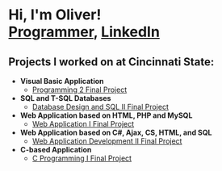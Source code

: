 <h1>Hi, I'm Oliver! <br/><a href="https://github.com/handop">Programmer</a>, <a href="https://www.linkedin.com/in/oliver-hand-74879a283/">LinkedIn</a> </h1>

<h2>Projects I worked on at Cincinnati State:</h2>

- <b>Visual Basic Application</b>
  - <a href="https://github.com/handop/Programming-2">Programming 2 Final Project</a>
- <b>SQL and T-SQL Databases</b>
  - <a href="https://github.com/handop/Database-Design-And-SQL-II">Database Design and SQL II Final Project</a>
- <b>Web Application based on HTML, PHP and MySQL</b>
  - <a href="https://github.com/handop/Web-App-Development-I">Web Application I Final Project</a>
- <b>Web Application based on C#, Ajax, CS, HTML, and SQL</b>
  - <a href="https://github.com/handop/Web-App-Development-II">Web Application Development II Final Project</a>
- <b>C-based Application</b>
  - <a href="https://github.com/handop/C-Programming-I">C Programming I Final Project</a>

<!--
**handop/handop** is a ✨ _special_ ✨ repository because its `README.md` (this file) appears on your GitHub profile.

Here are some ideas to get you started:

- 🔭 I’m currently working on ...
- 🌱 I’m currently learning ...
- 👯 I’m looking to collaborate on ...
- 🤔 I’m looking for help with ...
- 💬 Ask me about ...
- 📫 How to reach me: ...
- 😄 Pronouns: ...
- ⚡ Fun fact: ...
-->
